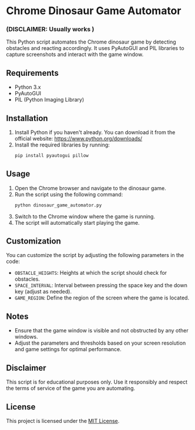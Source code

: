 # Chrome Dinosaur Game Automator
### (DISCLAIMER: Usually works )
This Python script automates the Chrome dinosaur game by detecting obstacles and reacting accordingly. It uses PyAutoGUI
and PIL libraries to capture screenshots and interact with the game window.

## Requirements

- Python 3.x
- PyAutoGUI
- PIL (Python Imaging Library)

## Installation

1. Install Python if you haven't already. You can download it from the official
   website: https://www.python.org/downloads/
2. Install the required libraries by running:
    ```bash
    pip install pyautogui pillow

## Usage

1. Open the Chrome browser and navigate to the dinosaur game.
2. Run the script using the following command:
    ```bash
   python dinosaur_game_automator.py

3. Switch to the Chrome window where the game is running.
4. The script will automatically start playing the game.

## Customization

You can customize the script by adjusting the following parameters in the code:

- `OBSTACLE_HEIGHTS`: Heights at which the script should check for obstacles.
- `SPACE_INTERVAL`: Interval between pressing the space key and the down key (adjust as needed).
- `GAME_REGION`: Define the region of the screen where the game is located.

## Notes

- Ensure that the game window is visible and not obstructed by any other windows.
- Adjust the parameters and thresholds based on your screen resolution and game settings for optimal performance.

## Disclaimer

This script is for educational purposes only. Use it responsibly and respect the terms of service of the game you are
automating.

## License

This project is licensed under the [MIT License](LICENSE).